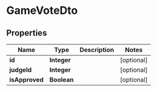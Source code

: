 

# GameVoteDto

## Properties

Name | Type | Description | Notes
------------ | ------------- | ------------- | -------------
**id** | **Integer** |  |  [optional]
**judgeId** | **Integer** |  |  [optional]
**isApproved** | **Boolean** |  |  [optional]



